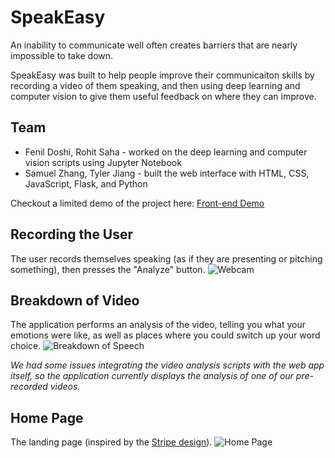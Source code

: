 # SpeakEasy
An inability to communicate well often creates barriers that are nearly impossible to take down. 

SpeakEasy was built to help people improve their communicaiton skills by recording a video of them speaking, and then using deep learning and computer vision to give them useful feedback on where they can improve. 

## Team
* Fenil Doshi, Rohit Saha - worked on the deep learning and computer vision scripts using Jupyter Notebook
* Samuel Zhang, Tyler Jiang - built the web interface with HTML, CSS, JavaScript, Flask, and Python

Checkout a limited demo of the project here: [Front-end Demo](https://tyj144.github.io/speakeasy-frontend/)

## Recording the User
The user records themselves speaking (as if they are presenting or pitching something), then presses the "Analyze" button.
![Webcam](https://github.com/tyj144/speakeasy/blob/master/webcam.png)

## Breakdown of Video
The application performs an analysis of the video, telling you what your emotions were like, as well as places where you could switch up your word choice.
![Breakdown of Speech](https://github.com/tyj144/speakeasy/blob/master/breakdown_3.png)

_We had some issues integrating the video analysis scripts with the web app itself, so the application currently displays the analysis of one of our pre-recorded videos._

## Home Page
The landing page (inspired by the [Stripe design](https://stripe.com/)).
![Home Page](https://github.com/tyj144/speakeasy/blob/master/home.png)

